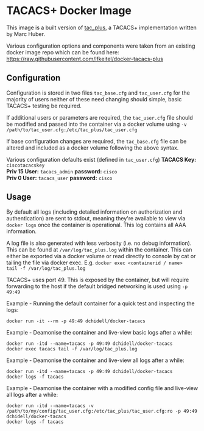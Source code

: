 # TACACS+ Docker Image

This image is a built version of [tac_plus](http://www.pro-bono-publico.de/projects/),
a TACACS+ implementation written by Marc Huber.

Various configuration options and components were taken from an existing docker image repo which can be found here:
https://raw.githubusercontent.com/lfkeitel/docker-tacacs-plus

## Configuration
Configuration is stored in two files `tac_base.cfg` and `tac_user.cfg` for the majority of users neither of these need changing should simple, basic TACACS+ testing be required.

If additional users or parameters are required, the `tac_user.cfg` file should be modified and passed into the container via a docker volume using `-v /path/to/tac_user.cfg:/etc/tac_plus/tac_user.cfg`

If base configuration changes are required, the `tac_base.cfg` file can be altered and included as a docker volume following the above syntax.

Various configuration defaults exist (defined in `tac_user.cfg`)
**TACACS Key:** `ciscotacacskey`  
**Priv 15 User:** `tacacs_admin` **password:** `cisco`  
**Priv 0 User:** `tacacs_user` **password:** `cisco`  

## Usage
By default all logs (including detailed information on authorization and authentication) are sent to stdout, meaning they're available to view via `docker logs` once the container is operational. This log contains all AAA information.

A log file is also generated with less verbosity (i.e. no debug information). This can be found at `/var/log/tac_plus.log` within the container. This can either be exported via a docker volume or read directly to console by cat or tailing the file via docker exec. E.g. `docker exec <containerid / name>  tail -f /var/log/tac_plus.log`

TACACS+ uses port 49. This is exposed by the container, but will require forwarding to the host if the default bridged networking is used using `-p 49:49`

Example - Running the default container for a quick test and inspecting the logs:
```
docker run -it --rm -p 49:49 dchidell/docker-tacacs
```

Example - Deamonise the container and live-view basic logs after a while:
```
docker run -itd --name=tacacs -p 49:49 dchidell/docker-tacacs
docker exec tacacs tail -f /var/log/tac_plus.log
```

Example - Deamonise the container and live-view all logs after a while:
```
docker run -itd --name=tacacs -p 49:49 dchidell/docker-tacacs
docker logs -f tacacs
```

Example - Deamonise the container with a modified config file and live-view all logs after a while:
```
docker run -itd --name=tacacs -v /path/to/my/config/tac_user.cfg:/etc/tac_plus/tac_user.cfg:ro -p 49:49 dchidell/docker-tacacs
docker logs -f tacacs
```
